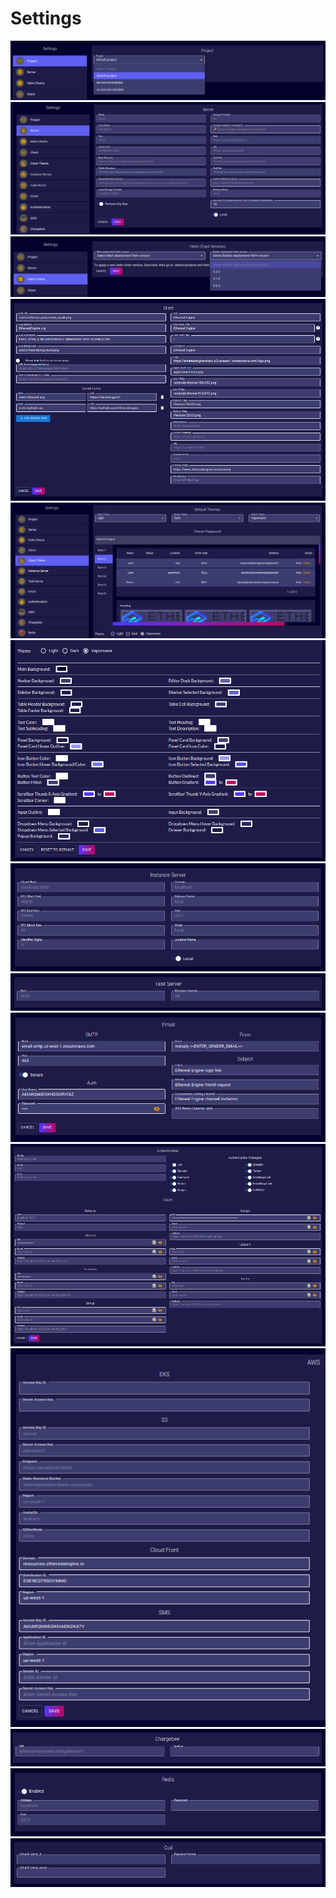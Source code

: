 # Settings
![](./images/settings/project.png)
![](./images/settings/server.png)
![](./images/settings/helm.png)
![](./images/settings/client.png)
![](./images/settings/themeSelect.png)
![](./images/settings/themeEditor.png)
![](./images/settings/instanceServer.png)
![](./images/settings/taskServer.png)
![](./images/settings/email.png)
![](./images/settings/authentication.png)
![](./images/settings/aws.png)
![](./images/settings/chargebee.png)
![](./images/settings/redis.png)
![](./images/settings/coil.png)
